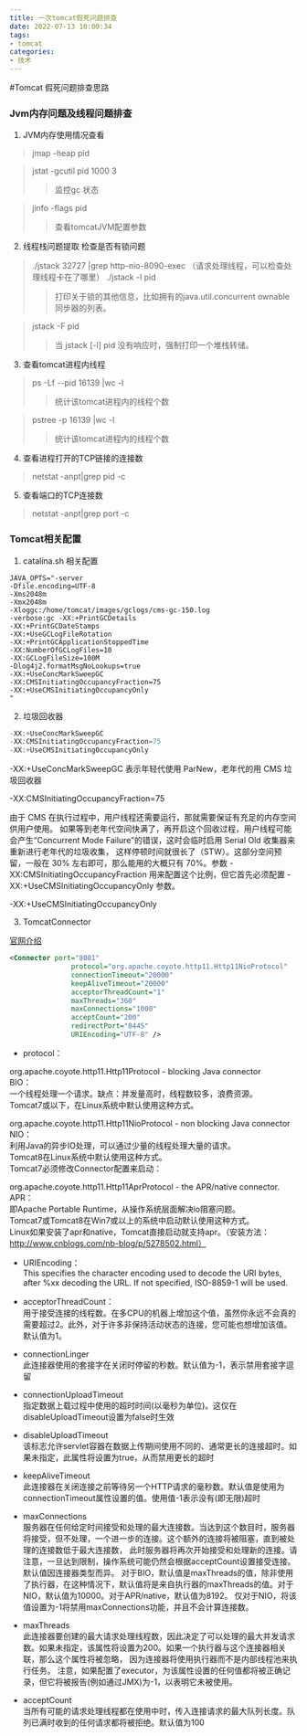 ```yaml
---
title: 一次tomcat假死问题排查
date: 2022-07-13 10:00:34
tags: 
- tomcat
categories:
- 技术
---
```


#Tomcat 假死问题排查思路

### Jvm内存问题及线程问题排查


1. JVM内存使用情况查看 
> jmap -heap pid

> jstat -gcutil pid 1000 3
>> 监控gc 状态

> jinfo -flags pid
>> 查看tomcatJVM配置参数

2. 线程栈问题提取 检查是否有锁问题
> ./jstack 32727 |grep http-nio-8090-exec （请求处理线程，可以检查处理线程卡在了哪里）
> ./jstack -l pid
>>打印关于锁的其他信息，比如拥有的java.util.concurrent ownable同步器的列表。

> jstack -F pid
>>当 jstack [-l] pid 没有响应时，强制打印一个堆栈转储。
>
3. 查看tomcat进程内线程

> ps -Lf --pid 16139 |wc -l
>>  统计该tomcat进程内的线程个数 

> pstree -p 16139 |wc -l
>> 统计该tomcat进程内的线程个数 

4. 查看进程打开的TCP链接的连接数
> netstat -anpt|grep pid  -c

5. 查看端口的TCP连接数
>   netstat -anpt|grep port -c


### Tomcat相关配置
1. catalina.sh 相关配置
```properties
JAVA_OPTS="-server 
-Dfile.encoding=UTF-8 
-Xms2048m 
-Xmx2048m
-Xloggc:/home/tomcat/images/gclogs/cms-gc-150.log
-verbose:gc -XX:+PrintGCDetails
-XX:+PrintGCDateStamps
-XX:+UseGCLogFileRotation
-XX:+PrintGCApplicationStoppedTime
-XX:NumberOfGCLogFiles=10
-XX:GCLogFileSize=100M
-Dlog4j2.formatMsgNoLookups=true
-XX:+UseConcMarkSweepGC
-XX:CMSInitiatingOccupancyFraction=75
-XX:+UseCMSInitiatingOccupancyOnly
"
```


2. 垃圾回收器
```java
-XX:+UseConcMarkSweepGC
-XX:CMSInitiatingOccupancyFraction=75
-XX:+UseCMSInitiatingOccupancyOnly 
```

-XX:+UseConcMarkSweepGC 
表示年轻代使用 ParNew，老年代的用 CMS 垃圾回收器

-XX:CMSInitiatingOccupancyFraction=75 

由于 CMS 在执行过程中，用户线程还需要运行，那就需要保证有充足的内存空间供用户使用。
如果等到老年代空间快满了，再开启这个回收过程，用户线程可能会产生“Concurrent Mode Failure”的错误，这时会临时启用 Serial Old 收集器来重新进行老年代的垃圾收集，
这样停顿时间就很长了（STW）。这部分空间预留，一般在 30% 左右即可，那么能用的大概只有 70%。参数 -XX:CMSInitiatingOccupancyFraction 用来配置这个比例，但它首先必须配置 -XX:+UseCMSInitiatingOccupancyOnly 参数。

-XX:+UseCMSInitiatingOccupancyOnly


3. TomcatConnector

[官网介绍](https://tomcat.apache.org/tomcat-7.0-doc/config/http.html#Introduction)

```xml
<Connector port="8081" 
               protocol="org.apache.coyote.http11.Http11NioProtocol"
               connectionTimeout="20000"
               keepAliveTimeout="20000"
               acceptorThreadCount="1"
               maxThreads="360"
               maxConnections="1000"
               acceptCount="200"       
               redirectPort="8445" 
               URIEncoding="UTF-8" />

```
>  <Connector port="8081" protocol="HTTP/1.1" connectionTimeout="20000" redirectPort="8445" URIEncoding="UTF-8" />

+  protocol：

org.apache.coyote.http11.Http11Protocol - blocking Java connector <br/>
BIO：<br/>
一个线程处理一个请求。缺点：并发量高时，线程数较多，浪费资源。<br/>
Tomcat7或以下，在Linux系统中默认使用这种方式。

org.apache.coyote.http11.Http11NioProtocol - non blocking Java connector<br/>
NIO：<br/>
利用Java的异步IO处理，可以通过少量的线程处理大量的请求。<br/>
Tomcat8在Linux系统中默认使用这种方式。<br/>
Tomcat7必须修改Connector配置来启动：<br/>
<Connector port="8080" protocol="org.apache.coyote.http11.Http11NioProtocol" connectionTimeout="20000" redirectPort="8443"/> 

org.apache.coyote.http11.Http11AprProtocol - the APR/native connector.<br/>
APR：<br/>
即Apache Portable Runtime，从操作系统层面解决io阻塞问题。<br/>
Tomcat7或Tomcat8在Win7或以上的系统中启动默认使用这种方式。<br/>
Linux如果安装了apr和native，Tomcat直接启动就支持apr。（安装方法：http://www.cnblogs.com/nb-blog/p/5278502.html）



+ URIEncoding：<br/>
This specifies the character encoding used to decode the URI bytes, after %xx decoding the URL. If not specified, ISO-8859-1 will be used.

+ acceptorThreadCount：<br/>
用于接受连接的线程数。在多CPU的机器上增加这个值，虽然你永远不会真的需要超过2。此外，对于许多非保持活动状态的连接，您可能也想增加该值。默认值为1。


+ connectionLinger<br/>
此连接器使用的套接字在关闭时停留的秒数。默认值为-1，表示禁用套接字逗留

+ connectionUploadTimeout<br/>
指定数据上载过程中使用的超时时间(以毫秒为单位)。这仅在disableUploadTimeout设置为false时生效

+ disableUploadTimeout<br/>
该标志允许servlet容器在数据上传期间使用不同的、通常更长的连接超时。如果未指定，此属性将设置为true，从而禁用更长的超时

+ keepAliveTimeout<br/>
此连接器在关闭连接之前等待另一个HTTP请求的毫秒数。默认值是使用为connectionTimeout属性设置的值。使用值-1表示没有(即无限)超时

+ maxConnections<br/>
服务器在任何给定时间接受和处理的最大连接数。当达到这个数目时，服务器将接受，但不处理，一个进一步的连接。这个额外的连接将被阻塞，直到被处理的连接数低于最大连接数，
此时服务器将再次开始接受和处理新的连接。请注意，一旦达到限制，操作系统可能仍然会根据acceptCount设置接受连接。默认值因连接器类型而异。
对于BIO，默认值是maxThreads的值，除非使用了执行器，在这种情况下，默认值将是来自执行器的maxThreads的值。对于NIO，默认值为10000。对于APR/native，默认值为8192。 
仅对于NIO，将该值设置为-1将禁用maxConnections功能，并且不会计算连接数。

+ maxThreads<br/>
此连接器要创建的最大请求处理线程数，因此决定了可以处理的最大并发请求数。如果未指定，该属性将设置为200。如果一个执行器与这个连接器相关联，那么这个属性将被忽略，
因为连接器将使用执行器而不是内部线程池来执行任务。
注意，如果配置了executor，为该属性设置的任何值都将被正确记录，但它将被报告(例如通过JMX)为-1，以表明它未被使用。

+ acceptCount<br/>
当所有可能的请求处理线程都在使用中时，传入连接请求的最大队列长度。队列已满时收到的任何请求都将被拒绝。默认值为100
